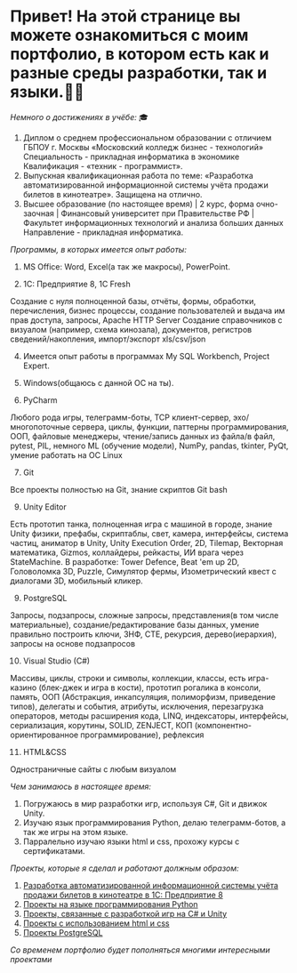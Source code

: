 # Привет! На этой странице вы можете ознакомиться с моим портфолио, в котором есть как и разные среды разработки, так и языки.👨‍💻

*Немного о достижениях в учёбе:* 🎓
1. Диплом о среднем профессиональном образовании с отличием ГБПОУ г. Москвы «Московский колледж бизнес - технологий» Специальность - прикладная информатика в экономике Квалификация - «техник - программист».
2. Выпускная квалификационная работа по теме: «Разработка автоматизированной информационной системы учёта продажи билетов в кинотеатре». Защищена на отлично.
3. Высшее образование (по настоящее время) | 2 курс, форма очно-заочная | Финансовый университет при Правительстве РФ | Факультет информационных технологий и анализа больших данных Направление - прикладная информатика.

*Программы, в которых имеется опыт работы:*
1. MS Office: Word, Excel(а так же макросы), PowerPoint.

2. 1С: Предприятие 8, 1С Fresh

Создание с нуля полноценной базы, отчёты, формы, обработки, перечисления, бизнес процессы, создание пользователей и выдача им прав доступа, запросы, Apache HTTP Server
Создание справочников c визуалом (например, схема кинозала), документов, регистров сведений/накопления, импорт/экспорт xls/csv/json

4. Имеется опыт работы в программах My SQL Workbench, Project Expert.

5. Windows(общаюсь с данной ОС на ты).

6. PyCharm

Любого рода игры, телеграмм-боты, TCP клиент-сервер, эхо/многопоточные сервера, циклы, функции, паттерны программирования,
ООП, файловые менеджеры, чтение/запись данных из файла/в файл, pytest, PIL, немного ML (обучение модели), NumPy, pandas, tkinter, PyQt,
умение работать на ОС Linux

7. Git

Все проекты полностью на Git, знание скриптов Git bash

9. Unity Editor

Есть прототип танка, полноценная игра с машиной в городе, знание Unity физики, префабы, скриптаблы, свет, камера,
интерфейсы, система частиц, аниматор в Unity, Unity Execution Order, 2D, Tilemap, Векторная математика, Gizmos,
коллайдеры, рейкасты, ИИ врага через StateMachine. В разработке: Tower Defence, Beat 'em up 2D, Головоломка 3D,
Puzzle, Симулятор фермы, Изометрический квест c диалогами 3D, мобильный кликер.

9. PostgreSQL

Запросы, подзапросы, сложные запросы, представления(в том числе материальные), создание/редактирование базы данных,
умение правильно построить ключи, 3НФ, CTE, рекурсия, дерево(иерархия), запросы на основе подзапросов

10. Visual Studio (C#)

Массивы, циклы, строки и символы, коллекции, классы, есть игра-казино (блек-джек и игра в кости), прототип рогалика в консоли,
память, ООП (Абстракция, инкапсуляция, полиморфизм, приведение типов), делегаты и события, атрибуты, исключения, перезагрузка операторов, методы расширения кода, LINQ,
индексаторы, интерфейсы, сериализация, корутины, SOLID, ZENJECT, КОП (компонентно-ориентированное программирование),
рефлексия

11. HTML&CSS

Одностраничные сайты с любым визуалом


*Чем занимаюсь в настоящее время:*
1. Погружаюсь в мир разработки игр, используя С#, Git и движок Unity.
2. Изучаю язык программирования Python, делаю телеграмм-ботов, а так же игры на этом языке.
3. Парралельно изучаю языки html и css, прохожу курсы с сертификатами. 

*Проекты, которые я сделал и работают должным образом:*
1. [Разработка автоматизированной информационной системы учёта продажи билетов в кинотеатре в 1С: Предприятие 8](https://github.com/MichaelErhan/Portfolio/tree/main/Diplom)
2. [Проекты на языке программирования Python](https://github.com/MichaelErhan/Portfolio/tree/main/Python%20projects)
3. [Проекты, связанные с разработкой игр на С# и Unity](https://github.com/MichaelErhan/Portfolio/tree/main/C%23%20and%20Unity)
4. [Проекты с использованием html и css](https://github.com/MichaelErhan/Portfolio/tree/main/html%26css)
5. [Проекты PostgreSQL](https://github.com/MichaelErhan/Portfolio/tree/main/PostgreSQL)


*Со временем портфолио будет пополняться многими интересными проектами*
